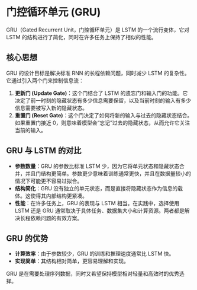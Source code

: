 # 门控循环单元 (GRU)

GRU（Gated Recurrent Unit，门控循环单元）是 LSTM 的一个流行变体，它对 LSTM 的结构进行了简化，同时在许多任务上保持了相似的性能。

## 核心思想

GRU 的设计目标是解决标准 RNN 的长程依赖问题，同时减少 LSTM 的复杂性。它通过引入两个门来控制信息流：

1.  **更新门 (Update Gate)**：这个门结合了 LSTM 的遗忘门和输入门的功能。它决定了前一时刻的隐藏状态有多少信息需要保留，以及当前时刻的输入有多少信息需要被写入新的隐藏状态。
2.  **重置门 (Reset Gate)**：这个门决定了如何将新的输入与过去的隐藏状态结合。如果重置门接近 0，则意味着模型会“忘记”过去的隐藏状态，从而允许它关注当前的输入。

## GRU 与 LSTM 的对比

-   **参数数量**：GRU 的参数比标准 LSTM 少，因为它将单元状态和隐藏状态合并，并且门结构更简单。参数更少意味着训练通常更快，并且在数据量较小的情况下可能更不容易过拟合。
-   **结构简化**：GRU 没有独立的单元状态，而是直接将隐藏状态作为信息的载体。这使得其内部结构更紧凑。
-   **性能**：在许多任务上，GRU 的表现与 LSTM 相当。在实践中，选择使用 LSTM 还是 GRU 通常取决于具体任务、数据集大小和计算资源。两者都是解决长程依赖问题的有效方案。

## GRU 的优势

-   **计算效率**：由于参数较少，GRU 的训练和推理速度通常比 LSTM 快。
-   **实现简单**：其结构相对简单，更容易理解和实现。

GRU 是在需要处理序列数据，同时又希望保持模型相对轻量和高效时的优秀选择。

